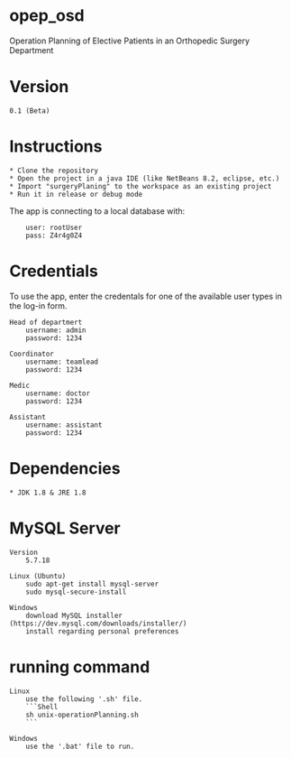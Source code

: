 # opep_osd
Operation Planning of Elective Patients  in an Orthopedic Surgery Department

# Version
    0.1 (Beta)
    
# Instructions
    * Clone the repository
    * Open the project in a java IDE (like NetBeans 8.2, eclipse, etc.)
    * Import "surgeryPlaning" to the workspace as an existing project
    * Run it in release or debug mode
    
The app is connecting to a local database with:

        user: rootUser
        pass: Z4r4g0Z4

# Credentials
To use the app, enter the credentals for one of the available user types in the log-in form.

    Head of departmert
        username: admin  
        password: 1234
        
    Coordinator
        username: teamlead 
        password: 1234
        
    Medic
        username: doctor 
        password: 1234
        
    Assistant
        username: assistant 
        password: 1234
    
# Dependencies
    * JDK 1.8 & JRE 1.8

# MySQL Server
    Version 
        5.7.18
        
    Linux (Ubuntu)
        sudo apt-get install mysql-server
        sudo mysql-secure-install    
        
    Windows
        download MySQL installer (https://dev.mysql.com/downloads/installer/)
        install regarding personal preferences

# running command
    Linux
        use the following '.sh' file.
        ```Shell
        sh unix-operationPlanning.sh
        ```

    Windows 
        use the '.bat' file to run.
